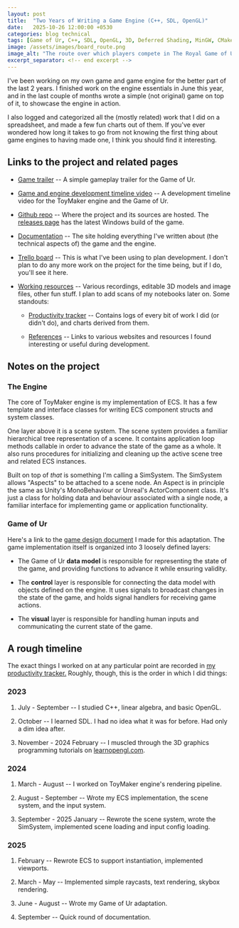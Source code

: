 ```yaml
---
layout: post
title:  "Two Years of Writing a Game Engine (C++, SDL, OpenGL)"
date:   2025-10-26 12:00:00 +0530
categories: blog technical
tags: [Game of Ur, C++, SDL, OpenGL, 3D, Deferred Shading, MinGW, CMake, Game Engine, Linear Algebra]
image: /assets/images/board_route.png
image_alt: "The route over which players compete in The Royal Game of Ur"
excerpt_separator: <!-- end excerpt -->
---
```


I've been working on my own game and game engine for the better part of the last 2 years.  I finished work on the engine essentials in June this year, and in the last couple of months wrote a simple (not original) game on top of it, to showcase the engine in action.

<!-- end excerpt -->

I also logged and categorized all the (mostly related) work that I did on a spreadsheet, and made a few fun charts out of them.  If you've ever wondered how long it takes to go from not knowing the first thing about game engines to having made one, I think you should find it interesting.

## Links to the project and related pages

- [Game trailer](https://youtu.be/Il71rep51Es) -- A simple gameplay trailer for the Game of Ur.

- [Game and engine development timeline video](https://youtu.be/1ytOqm6NgKM) -- A development timeline video for the ToyMaker engine and the Game of Ur.

- [Github repo](https://github.com/raynmetal/game-of-ur) -- Where the project and its sources are hosted.  The [releases page](https://github.com/raynmetal/game-of-ur/releases) has the latest Windows build of the game.

- [Documentation](https://raynmetal.github.io/game-of-ur/index.html) -- The site holding everything I've written about (the technical aspects of) the game and the engine.

- [Trello board](https://trello.com/b/LrMfzABA/game-of-ur) -- This is what I've been using to plan development.  I don't plan to do any more work on the project for the time being, but if I do, you'll see it here.

- [Working resources](https://drive.google.com/drive/folders/143lF6BHIolnmm7V8QTZKX0tK-dHCJNz_?usp=drive_link) -- Various recordings, editable 3D models and image files, other fun stuff.  I plan to add scans of my notebooks later on.  Some standouts:

  - [Productivity tracker](https://docs.google.com/spreadsheets/d/15Dyrpi9u48xEYmLvD7jOsMmbripf5tBvuZjaVpBG_Fc/edit?usp=sharing) -- Contains logs of every bit of work I did (or didn't do), and charts derived from them.

  - [References](https://docs.google.com/spreadsheets/d/1QiejopFQt6F_FUrjuMU8kIgUcxQwN-gkdOuSZ4BECYw/edit?usp=drive_link) -- Links to various websites and resources I found interesting or useful during development.

## Notes on the project

### The Engine

The core of ToyMaker engine is my implementation of ECS.  It has a few template and interface classes for writing ECS component structs and system classes.  

One layer above it is a scene system.  The scene system provides a familiar hierarchical tree representation of a scene.  It contains application loop methods callable in order to advance the state of the game as a whole.  It also runs procedures for initializing and cleaning up the active scene tree and related ECS instances.

Built on top of *that* is something I'm calling a SimSystem.  The SimSystem allows "Aspects" to be attached to a scene node.  An Aspect is in principle the same as Unity's MonoBehaviour or Unreal's ActorComponent class.  It's just a class for holding data and behaviour associated with a single node, a familiar interface for implementing game or application functionality.

### Game of Ur

Here's a link to the [game design document](https://raynmetal.github.io/game-of-ur/md_docs_2systems_2game-of-ur_201__design__doc.html) I made for this adaptation. The game implementation itself is organized into 3 loosely defined layers:

- The Game of Ur **data model** is responsible for representing the state of the game, and providing functions to advance it while ensuring validity.

- The **control** layer is responsible for connecting the data model with objects defined on the engine.  It uses signals to broadcast changes in the state of the game, and holds signal handlers for receiving game actions.

- The **visual** layer is responsible for handling human inputs and communicating the current state of the game.

## A rough timeline

The exact things I worked on at any particular point are recorded in [my productivity tracker.](https://docs.google.com/spreadsheets/d/15Dyrpi9u48xEYmLvD7jOsMmbripf5tBvuZjaVpBG_Fc/edit?usp=sharing)  Roughly, though, this is the order in which I did things:

### 2023

1. July - September -- I studied C++, linear algebra, and basic OpenGL.

2. October -- I learned SDL.  I had no idea what it was for before.  Had only a dim idea after.

3. November - 2024 February -- I muscled through the 3D graphics programming tutorials on [learnopengl.com](https://www.learnopengl.com).

### 2024

1. March - August -- I worked on ToyMaker engine's rendering pipeline.

2. August - September -- Wrote my ECS implementation, the scene system, and the input system.

3. September - 2025 January -- Rewrote the scene system, wrote the SimSystem, implemented scene loading and input config loading.

### 2025

1. February -- Rewrote ECS to support instantiation, implemented viewports.

2. March - May -- Implemented simple raycasts, text rendering, skybox rendering.

3. June - August -- Wrote my Game of Ur adaptation.

4. September -- Quick round of documentation.
